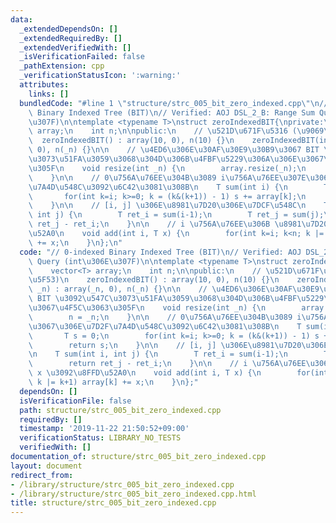 ```yaml
---
data:
  _extendedDependsOn: []
  _extendedRequiredBy: []
  _extendedVerifiedWith: []
  _isVerificationFailed: false
  _pathExtension: cpp
  _verificationStatusIcon: ':warning:'
  attributes:
    links: []
  bundledCode: "#line 1 \"structure/strc_005_bit_zero_indexed.cpp\"\n// 0-indexed\
    \ Binary Indexed Tree (BIT)\n// Verified: AOJ DSL_2_B: Range Sum Query (int\u306E\
    \u307F)\n\ntemplate <typename T>\nstruct zeroIndexedBIT{\nprivate:\n    vector<T>\
    \ array;\n    int n;\n\npublic:\n    // \u521D\u671F\u5316 (\u9069\u5F53)\n  \
    \  zeroIndexedBIT() : array(10, 0), n(10) {}\n    zeroIndexedBIT(int _n) : array(_n,\
    \ 0), n(_n) {}\n\n    // \u4ED6\u306E\u30AF\u30E9\u30B9\u3067 BIT \u3092\u547C\
    \u3073\u51FA\u3059\u3068\u304D\u306B\u4FBF\u5229\u306A\u306E\u3067\u4F5C\u3063\
    \u305F\n    void resize(int _n) {\n        array.resize(_n);\n        n = _n;\n\
    \    }\n\n    // 0\u756A\u76EE\u304B\u3089 i\u756A\u76EE\u307E\u3067\u306E\u7D2F\
    \u7A4D\u548C\u3092\u6C42\u3081\u308B\n    T sum(int i) {\n        T s = 0;\n \
    \       for(int k=i; k>=0; k = (k&(k+1)) - 1) s += array[k];\n        return s;\n\
    \    }\n\n    // [i, j] \u306E\u8981\u7D20\u306E\u7DCF\u548C\n    T sum(int i,\
    \ int j) {\n        T ret_i = sum(i-1);\n        T ret_j = sum(j);\n        return\
    \ ret_j - ret_i;\n    }\n\n    // i \u756A\u76EE\u306B \u8981\u7D20 x \u3092\u8FFD\
    \u52A0\n    void add(int i, T x) {\n        for(int k=i; k<n; k |= k+1) array[k]\
    \ += x;\n    }\n};\n"
  code: "// 0-indexed Binary Indexed Tree (BIT)\n// Verified: AOJ DSL_2_B: Range Sum\
    \ Query (int\u306E\u307F)\n\ntemplate <typename T>\nstruct zeroIndexedBIT{\nprivate:\n\
    \    vector<T> array;\n    int n;\n\npublic:\n    // \u521D\u671F\u5316 (\u9069\
    \u5F53)\n    zeroIndexedBIT() : array(10, 0), n(10) {}\n    zeroIndexedBIT(int\
    \ _n) : array(_n, 0), n(_n) {}\n\n    // \u4ED6\u306E\u30AF\u30E9\u30B9\u3067\
    \ BIT \u3092\u547C\u3073\u51FA\u3059\u3068\u304D\u306B\u4FBF\u5229\u306A\u306E\
    \u3067\u4F5C\u3063\u305F\n    void resize(int _n) {\n        array.resize(_n);\n\
    \        n = _n;\n    }\n\n    // 0\u756A\u76EE\u304B\u3089 i\u756A\u76EE\u307E\
    \u3067\u306E\u7D2F\u7A4D\u548C\u3092\u6C42\u3081\u308B\n    T sum(int i) {\n \
    \       T s = 0;\n        for(int k=i; k>=0; k = (k&(k+1)) - 1) s += array[k];\n\
    \        return s;\n    }\n\n    // [i, j] \u306E\u8981\u7D20\u306E\u7DCF\u548C\
    \n    T sum(int i, int j) {\n        T ret_i = sum(i-1);\n        T ret_j = sum(j);\n\
    \        return ret_j - ret_i;\n    }\n\n    // i \u756A\u76EE\u306B \u8981\u7D20\
    \ x \u3092\u8FFD\u52A0\n    void add(int i, T x) {\n        for(int k=i; k<n;\
    \ k |= k+1) array[k] += x;\n    }\n};"
  dependsOn: []
  isVerificationFile: false
  path: structure/strc_005_bit_zero_indexed.cpp
  requiredBy: []
  timestamp: '2019-11-22 21:50:52+09:00'
  verificationStatus: LIBRARY_NO_TESTS
  verifiedWith: []
documentation_of: structure/strc_005_bit_zero_indexed.cpp
layout: document
redirect_from:
- /library/structure/strc_005_bit_zero_indexed.cpp
- /library/structure/strc_005_bit_zero_indexed.cpp.html
title: structure/strc_005_bit_zero_indexed.cpp
---
```

